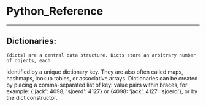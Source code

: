 # Python_Reference
------------------

## Dictionaries:
    (dicts) are a central data structure. Dicts store an arbitrary number of objects, each 
 identified by a unique dictionary key. They are also often called maps, hashmaps, lookup tables, or 
 associative arrays. Dictionaries can be created by placing a comma-separated list of key: value pairs 
 within braces, for example: {'jack': 4098, 'sjoerd': 4127} or {4098: 'jack', 4127: 'sjoerd'}, or by 
 the dict constructor.
